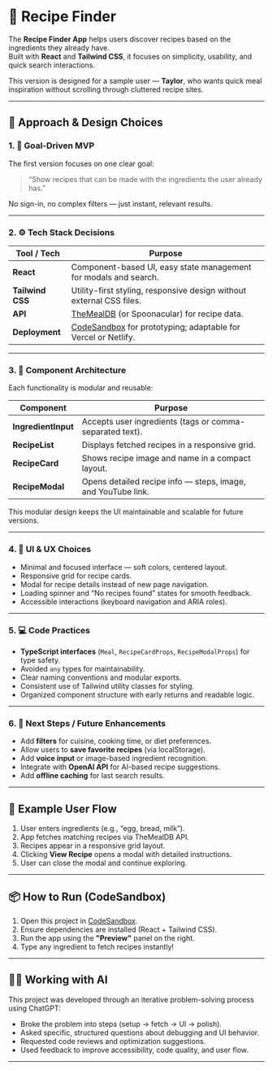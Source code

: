 # 🍳 Recipe Finder

The **Recipe Finder App** helps users discover recipes based on the ingredients they already have.  
Built with **React** and **Tailwind CSS**, it focuses on simplicity, usability, and quick search interactions.

This version is designed for a sample user — **Taylor**, who wants quick meal inspiration without scrolling through cluttered recipe sites.

---

## 🧠 Approach & Design Choices

### 1. 🎯 Goal-Driven MVP

The first version focuses on one clear goal:

> “Show recipes that can be made with the ingredients the user already has.”

No sign-in, no complex filters — just instant, relevant results.

---

### 2. ⚙️ Tech Stack Decisions

| Tool / Tech      | Purpose                                                                                  |
| ---------------- | ---------------------------------------------------------------------------------------- |
| **React**        | Component-based UI, easy state management for modals and search.                         |
| **Tailwind CSS** | Utility-first styling, responsive design without external CSS files.                     |
| **API**          | [TheMealDB](https://www.themealdb.com/api.php) (or Spoonacular) for recipe data.         |
| **Deployment**   | [CodeSandbox](https://codesandbox.io/) for prototyping; adaptable for Vercel or Netlify. |

---

### 3. 🧩 Component Architecture

Each functionality is modular and reusable:

| Component           | Purpose                                                      |
| ------------------- | ------------------------------------------------------------ |
| **IngredientInput** | Accepts user ingredients (tags or comma-separated text).     |
| **RecipeList**      | Displays fetched recipes in a responsive grid.               |
| **RecipeCard**      | Shows recipe image and name in a compact layout.             |
| **RecipeModal**     | Opens detailed recipe info — steps, image, and YouTube link. |

This modular design keeps the UI maintainable and scalable for future versions.

---

### 4. 🎨 UI & UX Choices

- Minimal and focused interface — soft colors, centered layout.
- Responsive grid for recipe cards.
- Modal for recipe details instead of new page navigation.
- Loading spinner and “No recipes found” states for smooth feedback.
- Accessible interactions (keyboard navigation and ARIA roles).

---

### 5. 💻 Code Practices

- **TypeScript interfaces** (`Meal`, `RecipeCardProps`, `RecipeModalProps`) for type safety.
- Avoided `any` types for maintainability.
- Clear naming conventions and modular exports.
- Consistent use of Tailwind utility classes for styling.
- Organized component structure with early returns and readable logic.

---

### 6. 🚀 Next Steps / Future Enhancements

- Add **filters** for cuisine, cooking time, or diet preferences.
- Allow users to **save favorite recipes** (via localStorage).
- Add **voice input** or image-based ingredient recognition.
- Integrate with **OpenAI API** for AI-based recipe suggestions.
- Add **offline caching** for last search results.

---

## 🧩 Example User Flow

1. User enters ingredients (e.g., “egg, bread, milk”).
2. App fetches matching recipes via TheMealDB API.
3. Recipes appear in a responsive grid layout.
4. Clicking **View Recipe** opens a modal with detailed instructions.
5. User can close the modal and continue exploring.

---

## 📦 How to Run (CodeSandbox)

1. Open this project in [CodeSandbox](https://codesandbox.io/).
2. Ensure dependencies are installed (React + Tailwind CSS).
3. Run the app using the **"Preview"** panel on the right.
4. Type any ingredient to fetch recipes instantly!

---

## 🧑‍💻 Working with AI

This project was developed through an iterative problem-solving process using ChatGPT:

- Broke the problem into steps (setup → fetch → UI → polish).
- Asked specific, structured questions about debugging and UI behavior.
- Requested code reviews and optimization suggestions.
- Used feedback to improve accessibility, code quality, and user flow.

---
